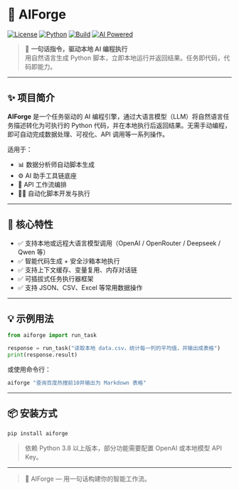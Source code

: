 # 🚀 AIForge

[![License](https://img.shields.io/badge/license-Apache%202.0-blue)](./LICENSE) [![Python](https://img.shields.io/badge/python-3.8%2B-blue.svg)](https://www.python.org/) [![Build](https://img.shields.io/badge/build-passing-brightgreen)](https://github.com/iniwap/aiforge) [![AI Powered](https://img.shields.io/badge/AI-Powered-ff69b4.svg)](#)

> 🧠 **一句话指令，驱动本地 AI 编程执行**  
> 用自然语言生成 Python 脚本，立即本地运行并返回结果。任务即代码，代码即能力。

---

## ✨ 项目简介

**AIForge** 是一个任务驱动的 AI 编程引擎，通过大语言模型（LLM）将自然语言任务描述转化为可执行的 Python 代码，并在本地执行后返回结果。无需手动编程，即可自动完成数据处理、可视化、API 调用等一系列操作。

适用于：
- 📊 数据分析师自动脚本生成
- ⚙️ AI 助手工具链底座
- 🔗 API 工作流编排
- 🧑‍💻 自动化脚本开发与执行

---

## 🧱 核心特性

- ✅ 支持本地或远程大语言模型调用（OpenAI / OpenRouter / Deepseek / Qwen 等）
- ✅ 智能代码生成 + 安全沙箱本地执行
- ✅ 支持上下文缓存、变量复用、内存对话链
- ✅ 可插拔式任务执行器框架
- ✅ 支持 JSON、CSV、Excel 等常用数据操作

---

## 💡 示例用法

```python
from aiforge import run_task

response = run_task("读取本地 data.csv，统计每一列的平均值，并输出成表格")
print(response.result)
```

或使用命令行：

```bash
aiforge "查询百度热搜前10并输出为 Markdown 表格"
```

---

## 📦 安装方式

```bash
pip install aiforge
```

> 依赖 Python 3.8 以上版本，部分功能需要配置 OpenAI 或本地模型 API Key。

---

> 🧱 AIForge — 用一句话构建你的智能工作流。